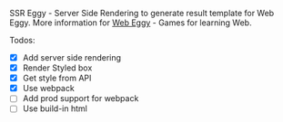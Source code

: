 SSR Eggy - Server Side Rendering to generate result template for Web Eggy. 
More information for [Web Eggy](https://github.com/dujuanxian/Web-Eggy) - Games for learning Web.

Todos:
- [x] Add server side rendering
- [x] Render Styled box
- [x] Get style from API
- [x] Use webpack
- [ ] Add prod support for webpack
- [ ] Use build-in html
